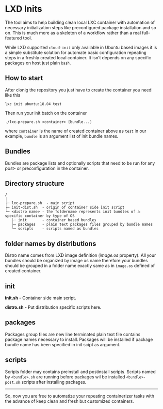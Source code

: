 # LXD Inits

The tool aims to help building clean local LXC container with automation of necessary initialization steps like
preconfigured package installation and so on. This is much more as a skeleton of a workflow rather than a 
real full-featured tool.

While LXD supported ``cloud-init`` only available in Ubuntu based images it is a simple substitute solution
for automate basic configuration repeating steps in a freshly created local container. It isn't depends on any 
specific packages on host just plain ``bash``.

## How to start

After clonig the repository you just have to create the container you need like this

``lxc init ubuntu:18.04 test``

Then run your init batch on the container

``./lxc-prepare.sh <container> [bundle...]``

where ``container`` is the name of created container above as ``test`` in our example, ``bundle`` is an 
argument list of init bundle names.

## Bundles

Bundles are package lists and optionally scripts that need to be run for any post- or preconfiguration in 
the container. 

## Directory structure 

```
/
|
├─ lxc-prepare.sh  - main script
├─ init-dist.sh  - origin of container side init script 
└─ <distro name> - the foldername represents init bundles of a specific container by type of OS
   ├─ init       - container based bundles
   ├─ packages   - plain text packages files grouped by bundle names
   └─ scripts    - scripts named as bundles
```

## folder names by distributions

Distro name comes from LXD image definition (_image.os_ property). All your bundles should be organized
by image os name therefore your bundles should be grouped in a folder name exactly same as in ``image.os``
defined of created container.

## init 

**init.sh** - Container side main script.

**distro.sh** - Put distribution specific scripts here.  

## packages

Packages group files are new line terminated plain text file contains package names necessary to install.
Packages will be installed if package bundle name has been specified in init scipt as argument.

## scripts

Scripts folder may contains preinstall and postinstall scripts. Scripts named by ``<bundle>.sh`` are running
before packages wil be installed ``<bundle>-post.sh`` scripts after installing packages.

---

So, now you are free to automatize your repeating containerizer tasks with the advance of keep clean and fresh
but customized containers.
